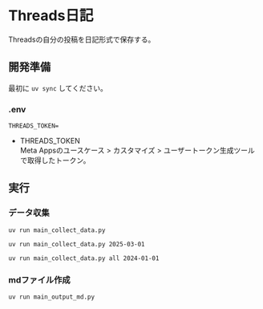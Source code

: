 # Threads日記

Threadsの自分の投稿を日記形式で保存する。

## 開発準備

最初に `uv sync` してください。

### .env

```
THREADS_TOKEN=
```

- THREADS_TOKEN  
  Meta Appsのユースケース > カスタマイズ >  ユーザートークン生成ツールで取得したトークン。

## 実行

### データ収集

```
uv run main_collect_data.py
```

```
uv run main_collect_data.py 2025-03-01
```

```
uv run main_collect_data.py all 2024-01-01
```

### mdファイル作成

```
uv run main_output_md.py
```
